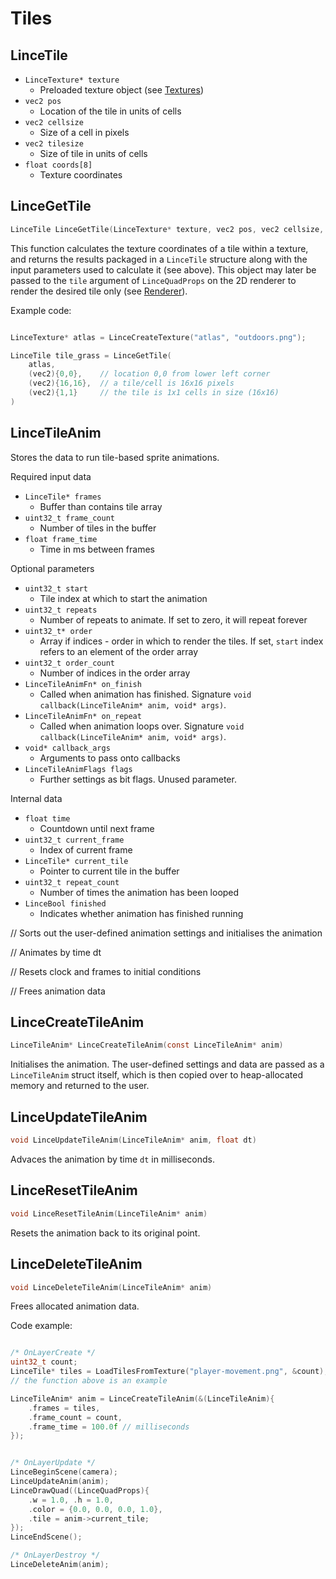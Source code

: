 # Tiles

## LinceTile
- `LinceTexture* texture`
	- Preloaded texture object (see [Textures](./Textures.md))
- `vec2 pos`
	- Location of the tile in units of cells
- `vec2 cellsize`
	- Size of a cell in pixels
- `vec2 tilesize`
	- Size of tile in units of cells
- `float coords[8]`
	- Texture coordinates

## LinceGetTile
```c
LinceTile LinceGetTile(LinceTexture* texture, vec2 pos, vec2 cellsize, vec2 tilesize)
```
This function calculates the texture coordinates of a tile within a texture,
and returns the results packaged in a `LinceTile` structure along with the input parameters used to calculate it (see above).
This object may later be passed to the `tile` argument of `LinceQuadProps` on the 2D renderer to render the desired tile only (see [Renderer](./Renderer.md)).

Example code:
```c

LinceTexture* atlas = LinceCreateTexture("atlas", "outdoors.png");

LinceTile tile_grass = LinceGetTile(
	atlas,
	(vec2){0,0},	// location 0,0 from lower left corner
	(vec2){16,16},	// a tile/cell is 16x16 pixels
	(vec2){1,1}		// the tile is 1x1 cells in size (16x16)
)
```


## LinceTileAnim
Stores the data to run tile-based sprite animations.

Required input data
- `LinceTile* frames`
	- Buffer than contains tile array
- `uint32_t frame_count`
	- Number of tiles in the buffer
- `float frame_time`
	- Time in ms between frames

Optional parameters
- `uint32_t start`
	- Tile index at which to start the animation
- `uint32_t repeats`
	- Number of repeats to animate. If set to zero, it will repeat forever
- `uint32_t* order`
	- Array if indices - order in which to render the tiles. If set, `start` index refers to an element of the order array
- `uint32_t order_count`
	- Number of indices in the order array
- `LinceTileAnimFn* on_finish`
	- Called when animation has finished. Signature `void callback(LinceTileAnim* anim, void* args)`.
- `LinceTileAnimFn* on_repeat`
	- Called when animation loops over. Signature `void callback(LinceTileAnim* anim, void* args)`.
- `void* callback_args`
	- Arguments to pass onto callbacks
- `LinceTileAnimFlags flags`
	- Further settings as bit flags. Unused parameter.

Internal data
- `float time`
	- Countdown until next frame
- `uint32_t current_frame`
	- Index of current frame
- `LinceTile* current_tile`
	- Pointer to current tile in the buffer
- `uint32_t repeat_count`
	- Number of times the animation has been looped
- `LinceBool finished`
	- Indicates whether animation has finished running


// Sorts out the user-defined animation settings and initialises the animation

// Animates by time dt

// Resets clock and frames to initial conditions

// Frees animation data


## LinceCreateTileAnim
```c
LinceTileAnim* LinceCreateTileAnim(const LinceTileAnim* anim)
```
Initialises the animation. The user-defined settings and data are passed as a `LinceTileAnim` struct itself, which is then copied over to heap-allocated memory and returned to the user.

## LinceUpdateTileAnim
```c
void LinceUpdateTileAnim(LinceTileAnim* anim, float dt)
```
Advaces the animation by time `dt` in milliseconds.


## LinceResetTileAnim
```c
void LinceResetTileAnim(LinceTileAnim* anim)
```
Resets the animation back to its original point.

## LinceDeleteTileAnim
```c
void LinceDeleteTileAnim(LinceTileAnim* anim)
```
Frees allocated animation data.

Code example:
```c

/* OnLayerCreate */
uint32_t count;
LinceTile* tiles = LoadTilesFromTexture("player-movement.png", &count);
// the function above is an example

LinceTileAnim* anim = LinceCreateTileAnim(&(LinceTileAnim){
	.frames = tiles,
	.frame_count = count,
	.frame_time = 100.0f // milliseconds
});


/* OnLayerUpdate */
LinceBeginScene(camera);
LinceUpdateAnim(anim);
LinceDrawQuad((LinceQuadProps){
	.w = 1.0, .h = 1.0,
	.color = {0.0, 0.0, 0.0, 1.0},
	.tile = anim->current_tile;
});
LinceEndScene();

/* OnLayerDestroy */
LinceDeleteAnim(anim);

```